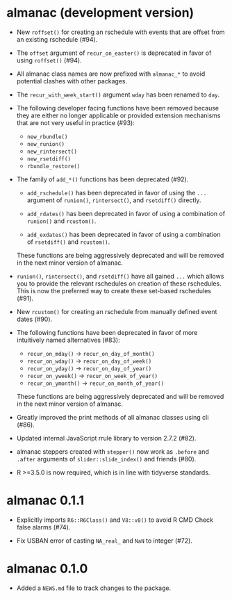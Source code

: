 # almanac (development version)

* New `roffset()` for creating an rschedule with events that are offset from an
  existing rschedule (#94).
  
* The `offset` argument of `recur_on_easter()` is deprecated in favor of using
  `roffset()` (#94).

* All almanac class names are now prefixed with `almanac_*` to avoid potential
  clashes with other packages.

* The `recur_with_week_start()` argument `wday` has been renamed to `day`.

* The following developer facing functions have been removed because they are
  either no longer applicable or provided extension mechanisms that are not
  very useful in practice (#93):
  
  * `new_rbundle()`
  * `new_runion()`
  * `new_rintersect()`
  * `new_rsetdiff()`
  * `rbundle_restore()`

* The family of `add_*()` functions has been deprecated (#92).

  * `add_rschedule()` has been deprecated in favor of using the `...` argument
    of `runion()`, `rintersect()`, and `rsetdiff()` directly.
    
  * `add_rdates()` has been deprecated in favor of using a combination of
    `runion()` and `rcustom()`.
    
  * `add_exdates()` has been deprecated in favor of using a combination of
    `rsetdiff()` and `rcustom()`.
    
  These functions are being aggressively deprecated and will be removed in the
  next minor version of almanac.

* `runion()`, `rintersect()`, and `rsetdiff()` have all gained `...` which
  allows you to provide the relevant rschedules on creation of these rschedules.
  This is now the preferred way to create these set-based rschedules (#91).

* New `rcustom()` for creating an rschedule from manually defined event dates
  (#90).

* The following functions have been deprecated in favor of more intuitively
  named alternatives (#83):
  
  * `recur_on_mday()` -> `recur_on_day_of_month()`
  * `recur_on_wday()` -> `recur_on_day_of_week()`
  * `recur_on_yday()` -> `recur_on_day_of_year()`
  * `recur_on_yweek()` -> `recur_on_week_of_year()`
  * `recur_on_ymonth()` -> `recur_on_month_of_year()`
  
  These functions are being aggressively deprecated and will be removed in the
  next minor version of almanac.

* Greatly improved the print methods of all almanac classes using cli (#86).

* Updated internal JavaScript rrule library to version 2.7.2 (#82).

* almanac steppers created with `stepper()` now work as `.before` and
  `.after` arguments of `slider::slide_index()` and friends (#80).

* R >=3.5.0 is now required, which is in line with tidyverse standards.

# almanac 0.1.1

* Explicitly imports `R6::R6Class()` and `V8::v8()` to avoid R CMD Check
  false alarms (#74).

* Fix USBAN error of casting `NA_real_` and `NaN` to integer (#72).

# almanac 0.1.0

* Added a `NEWS.md` file to track changes to the package.
